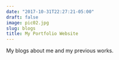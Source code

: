 ```yaml
---
date: "2017-10-31T22:27:21-05:00"
draft: false
image: pic02.jpg
slug: blogs
title: My Portfolio Website
---
```


My blogs about me and my previous works.